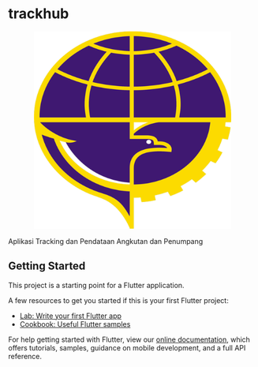 # trackhub

<p align="center"><a href="https://laravel.com" target="_blank"><img src="https://raw.githubusercontent.com/Nizam-dev/trackhub/main/assets/Icons/icontrackhub.png" width="400"></a></p>

Aplikasi Tracking dan Pendataan Angkutan dan Penumpang

## Getting Started

This project is a starting point for a Flutter application.

A few resources to get you started if this is your first Flutter project:

- [Lab: Write your first Flutter app](https://flutter.dev/docs/get-started/codelab)
- [Cookbook: Useful Flutter samples](https://flutter.dev/docs/cookbook)

For help getting started with Flutter, view our
[online documentation](https://flutter.dev/docs), which offers tutorials,
samples, guidance on mobile development, and a full API reference.
